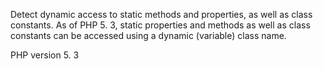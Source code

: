 Detect dynamic access to static methods and properties, as well as class constants.
As of PHP 5. 3, static properties and methods as well as class constants
can be accessed using a dynamic (variable) class name. 

PHP version 5. 3